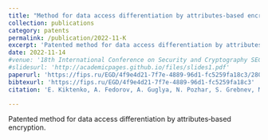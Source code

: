 ```yaml
---
title: "Method for data access differentiation by attributes‑based encryption."
collection: publications
category: patents
permalink: /publication/2022-11-K
excerpt: 'Patented method for data access differentiation by attributes‑based encryption.'
date: 2022-11-14
#venue: '18th International Conference on Security and Cryptography SECRYPT'
#slidesurl: 'http://academicpages.github.io/files/slides1.pdf'
paperurl: 'https://fips.ru/EGD/4f9e4d21-7f7e-4889-96d1-fc5259fa18c3/2804040.eod.pdf'
bibtexurl: 'https://fips.ru/EGD/4f9e4d21-7f7e-4889-96d1-fc5259fa18c3'
citation: 'E. Kiktenko, A. Fedorov, A. Guglya, N. Pozhar, S. Grebnev, M. Kudinov. Method for data access differentiation by attributes‑based encryption. Owned by: LIMITED LIABILITY COMPANY ”INTERNATIONAL CENTER OF QUANTUM OPTICS AND QUANTUM TECHNOLOGIES” (LLC ”MTSKT”).'

---
```

Patented method for data access differentiation by attributes‑based encryption.